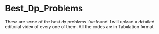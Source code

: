 # Best_Dp_Problems

These are some of the best dp problems i've found. I will upload a detailed editorial video of every one of them. All the codes are in Tabulation format
